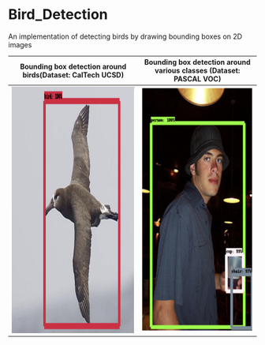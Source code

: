 # Bird_Detection
An implementation of detecting birds by drawing bounding boxes on 2D images

Bounding box detection around birds(Dataset: CalTech UCSD) | Bounding box detection around various classes (Dataset: PASCAL VOC)
:----------------------------------------------------------------------:|:---------------------------------------------------------------------------------------:
<img src="https://github.com/Saraavana/Bird_Detection/blob/dev-saravana/output_images/bird_2.png" alt="bird_2" width="650" height="500">|<img src="https://github.com/Saraavana/Bird_Detection/blob/dev-saravana/output_images/classes_1.png" alt="classes_1" width="650" height="500">
